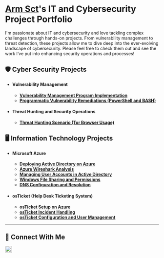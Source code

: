 # <a href="PENDING LINKEDIN URL">Arm Sct</a>'s IT and Cybersecurity Project Portfolio

I'm passionate about IT and cybersecurity and love tackling complex challenges through hands-on projects. From vulnerability management to threat detection, these projects allow me to dive deep into the ever-evolving landscape of cybersecurity. Please feel free to check them out and see the work I’ve put into enhancing security operations and processes!


## 🛡️  Cyber Security Projects

- #### Vulnerability Management
  - **[Vulnerability Management Program Implementation](https://github.com/ArmSct/Vulnerability-Management-Program)**
  - **[Programmatic Vulnerability Remediations (PowerShell and BASH)](https://github.com/joshcybertest/programmatic-vulnerability-remediations)**

- #### Threat Hunting and Security Operations
  - **[Threat Hunting Scenario (Tor Browser Usage)](https://github.com/ArmSct/threat-hunting-scenario-tor)**

## 🖥️ Information Technology Projects

- #### Microsoft Azure
  - **[Deploying Active Directory on Azure](https://github.com/ArmSct/AD-setup)**
  - **[Azure Wireshark Analysis](https://github.com/ArmSct/azure-wireshark-analysis)**
  - **[Managing User Accounts in Active Directory](https://github.com/ArmSct/user-account-management)** 
  - **[Windows File Sharing and Permissions](https://github.com/ArmSct/shares-and-permissions)**
  - **[DNS Configuration and Resolution](https://github.com/ArmSct/DNS)**

- #### osTicket (Help Desk Ticketing System)
  - **[osTicket Setup on Azure](https://github.com/ArmSct/osticket)**
  - **[osTicket Incident Handling](https://github.com/ArmSct/osticket-ticketing)**
  - **[osTicket Configuration and User Management](https://github.com/ArmSct/osTicket-Post-Installation)**


<hr/>

## 🤝 Connect With Me
[<img align="left" alt="___________ | LinkedIn" width="22px" src="https://cdn.jsdelivr.net/npm/simple-icons@v3/icons/linkedin.svg" />][linkedin]

[linkedin]: https://linkedin.com/in/___________

<!--
<img width="35" alt="image" src="https://github.com/user-attachments/assets/2f41c7cd-5ea8-4475-b451-a37161b6c3fb"> 
<img width="35" alt="image" src="https://github.com/user-attachments/assets/77649969-9910-4994-8b96-74a116cfb2a8">
-->
